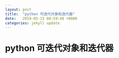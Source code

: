 ```yaml
---
layout: post
title:  "python 可迭代对象和迭代器"
date:   2019-05-15 08:59:48 +0800
categories: jekyll update
---
```



# python 可迭代对象和迭代器
